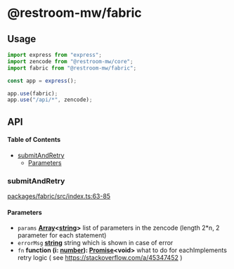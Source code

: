 # @restroom-mw/fabric

## Usage

```js
import express from "express";
import zencode from "@restroom-mw/core";
import fabric from "@restroom-mw/fabric";

const app = express();

app.use(fabric);
app.use("/api/*", zencode);
```

## API

<!-- Generated by documentation.js. Update this documentation by updating the source code. -->

#### Table of Contents

*   [submitAndRetry](#submitandretry)
    *   [Parameters](#parameters)

### submitAndRetry

[packages/fabric/src/index.ts:63-85](https://github.com/dyne/restroom-mw/blob/192df053c814811acf9d9034b1b12a49258d606c/packages/fabric/src/index.ts#L63-L85 "Source code on GitHub")

#### Parameters

*   `params` **[Array](https://developer.mozilla.org/docs/Web/JavaScript/Reference/Global_Objects/Array)<[string](https://developer.mozilla.org/docs/Web/JavaScript/Reference/Global_Objects/String)>** list of parameters in the zencode
    (length 2\*n, 2 parameter for each statement)
*   `errorMsg` **[string](https://developer.mozilla.org/docs/Web/JavaScript/Reference/Global_Objects/String)** string which is shown in case of error
*   `fn` **function (i: [number](https://developer.mozilla.org/docs/Web/JavaScript/Reference/Global_Objects/Number)): [Promise](https://developer.mozilla.org/docs/Web/JavaScript/Reference/Global_Objects/Promise)\<void>** what to do for eachImplements retry logic ( see <https://stackoverflow.com/a/45347452> )

